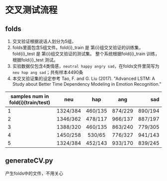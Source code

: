 # 交叉测试流程

## folds

1. 交叉验证根据说话人划分为5组，
2. folds里面包含5组文件。fold{i}\_train 是 第{i}组交叉验证的训练集，fold{i}\_test 是 第{i}组交叉验证的测试集。 整个系统根据fold{i}\_train 训练，根据fold{i}\_test 测试。
3. 实验数据仅包含4类情感，`neutral happy angry sad`，在folds文件里简写为`neu hap ang sad`；共有样本4490条
4. 本交叉验证集的设定参考 Tao, F. and G. Liu (2017). "Advanced LSTM: A Study about Better Time Dependency Modeling in Emotion Recognition."

| samples num in fold{i}(train/test) | neu | hap | ang | sad |
| - | :-: | :-: | :-: | -: | 
| 1 | 1324/384| 460/135 | 874/229 | 890/194 | 
| 2 | 1346/362 | 478/117 | 966/137 | 887/197 |
| 3 | 1388/320 | 460/135 | 863/240 | 779/305 |
| 4 | 1450/258 | 530/65 | 776/327 |941/143 |
| 5 | 1324/384 | 452/143 | 933/170 | 839/245 |

## generateCV.py

产生folds中的文件，不用关心
